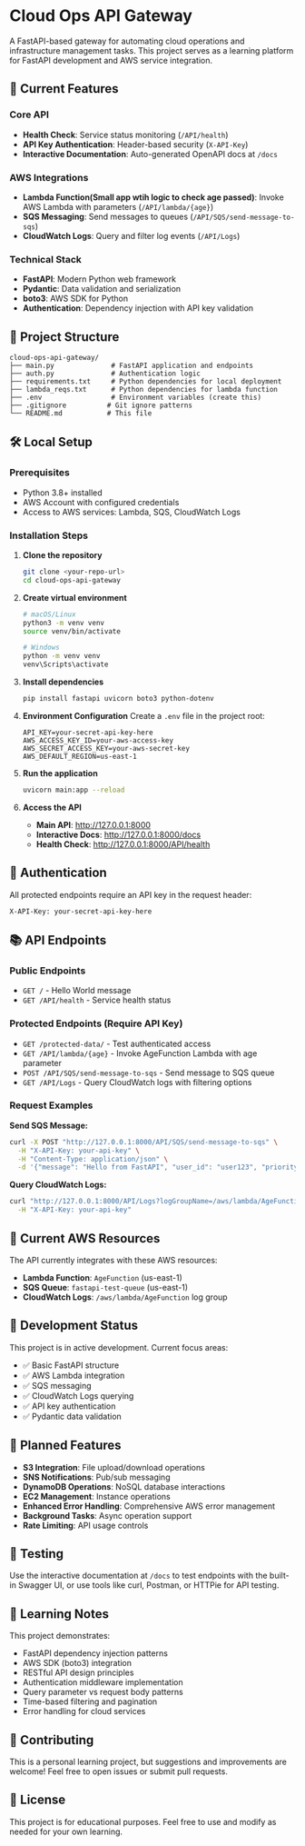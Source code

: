 # Cloud Ops API Gateway

A FastAPI-based gateway for automating cloud operations and infrastructure management tasks. This project serves as a learning platform for FastAPI development and AWS service integration.

## 🚀 Current Features

### Core API
- **Health Check**: Service status monitoring (`/API/health`)
- **API Key Authentication**: Header-based security (`X-API-Key`)
- **Interactive Documentation**: Auto-generated OpenAPI docs at `/docs`

### AWS Integrations
- **Lambda Function(Small app wtih logic to check age passed)**: Invoke AWS Lambda with parameters (`/API/lambda/{age}`)
- **SQS Messaging**: Send messages to queues (`/API/SQS/send-message-to-sqs`)
- **CloudWatch Logs**: Query and filter log events (`/API/Logs`)

### Technical Stack
- **FastAPI**: Modern Python web framework
- **Pydantic**: Data validation and serialization
- **boto3**: AWS SDK for Python
- **Authentication**: Dependency injection with API key validation

## 📁 Project Structure

```
cloud-ops-api-gateway/
├── main.py              # FastAPI application and endpoints
├── auth.py              # Authentication logic
├── requirements.txt     # Python dependencies for local deployment
├── lambda_reqs.txt      # Python dependencies for lambda function
├── .env                 # Environment variables (create this)
├── .gitignore          # Git ignore patterns
└── README.md           # This file
```

## 🛠️ Local Setup

### Prerequisites
- Python 3.8+ installed
- AWS Account with configured credentials
- Access to AWS services: Lambda, SQS, CloudWatch Logs

### Installation Steps

1. **Clone the repository**
   ```bash
   git clone <your-repo-url>
   cd cloud-ops-api-gateway
   ```

2. **Create virtual environment**
   ```bash
   # macOS/Linux
   python3 -m venv venv
   source venv/bin/activate
   
   # Windows
   python -m venv venv
   venv\Scripts\activate
   ```

3. **Install dependencies**
   ```bash
   pip install fastapi uvicorn boto3 python-dotenv
   ```

4. **Environment Configuration**
   Create a `.env` file in the project root:
   ```env
   API_KEY=your-secret-api-key-here
   AWS_ACCESS_KEY_ID=your-aws-access-key
   AWS_SECRET_ACCESS_KEY=your-aws-secret-key
   AWS_DEFAULT_REGION=us-east-1
   ```

5. **Run the application**
   ```bash
   uvicorn main:app --reload
   ```

6. **Access the API**
   - **Main API**: http://127.0.0.1:8000
   - **Interactive Docs**: http://127.0.0.1:8000/docs
   - **Health Check**: http://127.0.0.1:8000/API/health

## 🔐 Authentication

All protected endpoints require an API key in the request header:
```
X-API-Key: your-secret-api-key-here
```

## 📚 API Endpoints

### Public Endpoints
- `GET /` - Hello World message
- `GET /API/health` - Service health status

### Protected Endpoints (Require API Key)
- `GET /protected-data/` - Test authenticated access
- `GET /API/lambda/{age}` - Invoke AgeFunction Lambda with age parameter
- `POST /API/SQS/send-message-to-sqs` - Send message to SQS queue
- `GET /API/Logs` - Query CloudWatch logs with filtering options

### Request Examples

**Send SQS Message:**
```bash
curl -X POST "http://127.0.0.1:8000/API/SQS/send-message-to-sqs" \
  -H "X-API-Key: your-api-key" \
  -H "Content-Type: application/json" \
  -d '{"message": "Hello from FastAPI", "user_id": "user123", "priority": "high"}'
```

**Query CloudWatch Logs:**
```bash
curl "http://127.0.0.1:8000/API/Logs?logGroupName=/aws/lambda/AgeFunction&hours_back=12&limit=50" \
  -H "X-API-Key: your-api-key"
```

## 🎯 Current AWS Resources

The API currently integrates with these AWS resources:
- **Lambda Function**: `AgeFunction` (us-east-1)
- **SQS Queue**: `fastapi-test-queue` (us-east-1)
- **CloudWatch Logs**: `/aws/lambda/AgeFunction` log group

## 🚧 Development Status

This project is in active development. Current focus areas:
- ✅ Basic FastAPI structure
- ✅ AWS Lambda integration
- ✅ SQS messaging
- ✅ CloudWatch Logs querying
- ✅ API key authentication
- ✅ Pydantic data validation

## 🔮 Planned Features

- **S3 Integration**: File upload/download operations
- **SNS Notifications**: Pub/sub messaging
- **DynamoDB Operations**: NoSQL database interactions
- **EC2 Management**: Instance operations
- **Enhanced Error Handling**: Comprehensive AWS error management
- **Background Tasks**: Async operation support
- **Rate Limiting**: API usage controls

## 🧪 Testing

Use the interactive documentation at `/docs` to test endpoints with the built-in Swagger UI, or use tools like curl, Postman, or HTTPie for API testing.

## 📝 Learning Notes

This project demonstrates:
- FastAPI dependency injection patterns
- AWS SDK (boto3) integration
- RESTful API design principles
- Authentication middleware implementation
- Query parameter vs request body patterns
- Time-based filtering and pagination
- Error handling for cloud services

## 🤝 Contributing

This is a personal learning project, but suggestions and improvements are welcome! Feel free to open issues or submit pull requests.

## 📄 License

This project is for educational purposes. Feel free to use and modify as needed for your own learning.